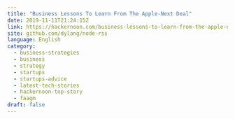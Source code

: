 ```yaml
---
title: "Business Lessons To Learn From The Apple-Next Deal"
date: 2019-11-11T21:24:15Z
link: https://hackernoon.com/business-lessons-to-learn-from-the-apple-next-deal-mm9q32t7?source=rss&utm_medium=RSS&utm_source=news.12bit.vn
site: github.com/dylang/node-rss
language: English
category:
  - business-strategies
  - business
  - strategy
  - startups
  - startups-advice
  - latest-tech-stories
  - hackernoon-top-story
  - faagm
draft: false
---
```

